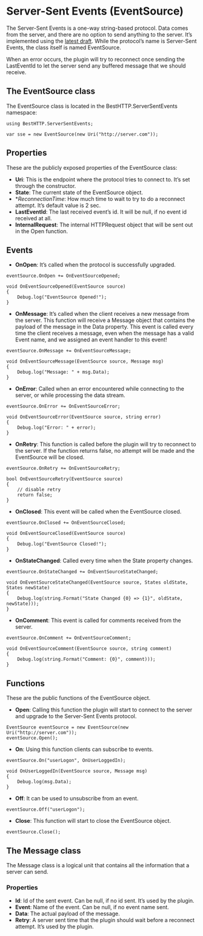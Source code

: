 # Server-Sent Events (EventSource)

The Server-Sent Events is a one-way string-based protocol. Data comes from the server, and there are no option to send anything to the server. It’s implemented using the [latest draft](http://www.w3.org/TR/eventsource/).
While the protocol’s name is Server-Sent Events, the class itself is named EventSource.

When an error occurs, the plugin will try to reconnect once sending the LastEventId to let the server send any buffered message that we should receive.

## The EventSource class
The EventSource class is located in the BestHTTP.ServerSentEvents namespace:

```language-csharp
using BestHTTP.ServerSentEvents;

var sse = new EventSource(new Uri("http://server.com"));
```

## Properties
These are the publicly exposed properties of the EventSource class:

- **Uri**: This is the endpoint where the protocol tries to connect to. It’s set through the constructor.
- **State**: The current state of the EventSource object.
- **ReconnectionTime*: How much time to wait to try to do a reconnect attempt. It’s default value is 2 sec.
- **LastEventId**: The last received event’s id. It will be null, if no event id received at all.
- **InternalRequest**: The internal HTTPRequest object that will be sent out in the Open function.

## Events

- **OnOpen**: It’s called when the protocol is successfully upgraded.

```language-csharp
eventSource.OnOpen += OnEventSourceOpened;

void OnEventSourceOpened(EventSource source)
{
	Debug.log("EventSource Opened!");
}
```

- **OnMessage**: It’s called when the client receives a new message from the server. This function will receive a Message object that contains the payload of the message in the Data property. This event is called every time the client receives a message, even when the message has a valid Event name, and we assigned an event handler to this event!

```language-csharp
eventSource.OnMessage += OnEventSourceMessage;

void OnEventSourceMessage(EventSource source, Message msg)
{
	Debug.log("Message: " + msg.Data);
}
```

- **OnError**: Called when an error encountered while connecting to the server, or while processing the data stream.

```language-csharp
eventSource.OnError += OnEventSourceError;

void OnEventSourceError(EventSource source, string error)
{
	Debug.log("Error: " + error);
}
```

- **OnRetry**: This function is called before the plugin will try to reconnect to the server. If the function returns false, no attempt will be made and the EventSource will be closed.

```language-csharp
eventSource.OnRetry += OnEventSourceRetry;

bool OnEventSourceRetry(EventSource source)
{
	// disable retry
	return false;
}
```

- **OnClosed**: This event will be called when the EventSource closed.

```language-csharp
eventSource.OnClosed += OnEventSourceClosed;

void OnEventSourceClosed(EventSource source)
{
	Debug.log("EventSource Closed!");
}
```

- **OnStateChanged**: Called every time when the State property changes.

```language-csharp
eventSource.OnStateChanged += OnEventSourceStateChanged;

void OnEventSourceStateChanged(EventSource source, States oldState, States newState)
{
	Debug.log(string.Format("State Changed {0} => {1}", oldState, newState)));
}
```

- **OnComment**: This event is called for comments received from the server.
```language-csharp
eventSource.OnComment += OnEventSourceComment;

void OnEventSourceComment(EventSource source, string comment)
{
	Debug.log(string.Format("Comment: {0}", comment)));
}
```

## Functions

These are the public functions of the EventSource object.

- **Open**: Calling this function the plugin will start to connect to the server and upgrade to the Server-Sent Events protocol.

```language-csharp
EventSource eventSource = new EventSource(new Uri("http://server.com"));
eventSource.Open();
```

- **On**: Using this function clients can subscribe to events.

```language-csharp
eventSource.On("userLogon", OnUserLoggedIn);

void OnUserLoggedIn(EventSource source, Message msg)
{
	Debug.log(msg.Data);
}
```

- **Off**: It can be used to unsubscribe from an event.

```language-csharp
eventSource.Off("userLogon");
```

- **Close**: This function will start to close the EventSource object.

```language-csharp
eventSource.Close();
```

## The Message class
The Message class is a logical unit that contains all the information that a server can send.

### Properties
- **Id**: Id of the sent event. Can be null, if no id sent. It’s used by the plugin.
- **Event**: Name of the event. Can be null, if no event name sent.
- **Data**: The actual payload of the message.
- **Retry**: A server sent time that the plugin should wait before a reconnect attempt. It’s used by the plugin.
